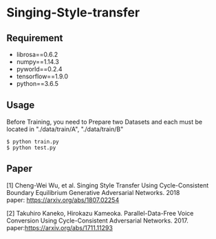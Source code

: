 # Singing-Style-transfer

## Requirement
- librosa==0.6.2
- numpy==1.14.3
- pyworld==0.2.4
- tensorflow==1.9.0
- python==3.6.5

## Usage
Before Training, you need to Prepare two Datasets and each must be located in "./data/train/A", "./data/train/B"
<pre><code>$ python train.py 
$ python test.py</code></pre>



## Paper
[1] Cheng-Wei Wu, et al. Singing Style Transfer Using Cycle-Consistent Boundary Equilibrium Generative Adversarial Networks. 2018 
<br>paper: https://arxiv.org/abs/1807.02254
<br>

[2] Takuhiro Kaneko, Hirokazu Kameoka. Parallel-Data-Free Voice Conversion Using Cycle-Consistent Adversarial Networks. 2017.
<br>paper:https://arxiv.org/abs/1711.11293
